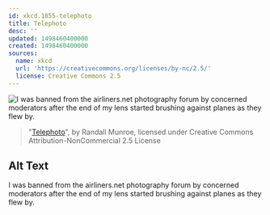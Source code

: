 ```yaml
---
id: xkcd.1855-telephoto
title: Telephoto
desc: ''
updated: 1498460400000
created: 1498460400000
sources:
  name: xkcd
  url: 'https://creativecommons.org/licenses/by-nc/2.5/'
  license: Creative Commons 2.5
---
```

![I was banned from the airliners.net photography forum by concerned moderators after the end of my lens started brushing against planes as they flew by.](https://imgs.xkcd.com/comics/telephoto.png)
> "[Telephoto](https://xkcd.com/1855/)", by Randall Munroe, licensed under Creative Commons Attribution-NonCommercial 2.5 License

## Alt Text
I was banned from the airliners.net photography forum by concerned moderators after the end of my lens started brushing against planes as they flew by.
